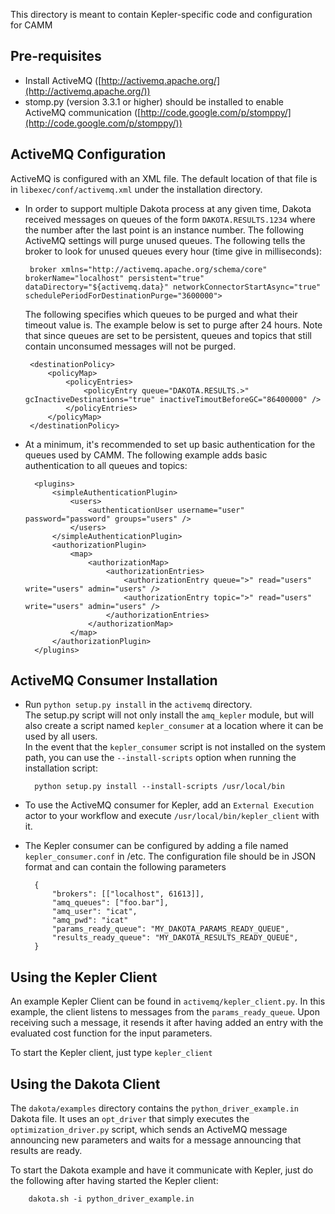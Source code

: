 This directory is meant to contain Kepler-specific code and configuration for CAMM

## Pre-requisites
- Install ActiveMQ ([http://activemq.apache.org/](http://activemq.apache.org/))
- stomp.py (version 3.3.1 or higher) should be installed to enable ActiveMQ communication ([http://code.google.com/p/stomppy/](http://code.google.com/p/stomppy/))
     
     
## ActiveMQ Configuration
ActiveMQ is configured with an XML file. The default location of that file is
in `libexec/conf/activemq.xml` under the installation directory.

-  In order to support multiple Dakota process at any given time, Dakota received messages
on queues of the form `DAKOTA.RESULTS.1234` where the number after the last point is
an instance number. The following ActiveMQ settings will purge unused queues.
The following tells the broker to look for unused queues every hour (time give in milliseconds):

    
        broker xmlns="http://activemq.apache.org/schema/core" brokerName="localhost" persistent="true" dataDirectory="${activemq.data}" networkConnectorStartAsync="true" schedulePeriodForDestinationPurge="3600000">
    
    
   The following specifies which queues to be purged and what their timeout value is. The
   example below is set to purge after 24 hours. Note that since queues are set to be 
   persistent, queues and topics that still contain unconsumed messages will not be purged.
   
       
        <destinationPolicy>
            <policyMap>
                <policyEntries>
                    <policyEntry queue="DAKOTA.RESULTS.>" gcInactiveDestinations="true" inactiveTimoutBeforeGC="86400000" />
                </policyEntries>
            </policyMap>
        </destinationPolicy>
       

- At a minimum, it's recommended to set up basic authentication for the queues 
used by CAMM. The following example adds basic authentication to all queues and topics:

    
        <plugins>
            <simpleAuthenticationPlugin>
                <users>
                    <authenticationUser username="user" password="password" groups="users" />
                </users>
            </simpleAuthenticationPlugin>
            <authorizationPlugin>
                <map>
                    <authorizationMap>
                        <authorizationEntries>
                            <authorizationEntry queue=">" read="users" write="users" admin="users" />
                            <authorizationEntry topic=">" read="users" write="users" admin="users" />
                        </authorizationEntries>              
                    </authorizationMap>
                </map>
            </authorizationPlugin>
        </plugins>  
    


## ActiveMQ Consumer Installation
- Run `python setup.py install` in the `activemq` directory.  
The setup.py script will not only install the `amq_kepler` module, but will
also create a script named `kepler_consumer` at a location where it can be
used by all users.  
In the event that the `kepler_consumer` script is not installed on the
system path, you can use the `--install-scripts` option when running 
the installation script:
 
        python setup.py install --install-scripts /usr/local/bin
 
- To use the ActiveMQ consumer for Kepler, add an `External Execution` actor
to your workflow and execute `/usr/local/bin/kepler_client` with it.
 
- The Kepler consumer can be configured by adding a file named
`kepler_consumer.conf` in /etc.
The configuration file should be in JSON format and can contain the
following parameters
 

    
        {  
            "brokers": [["localhost", 61613]],  
            "amq_queues": ["foo.bar"],   
            "amq_user": "icat",  
            "amq_pwd": "icat" 
            "params_ready_queue": "MY_DAKOTA_PARAMS_READY_QUEUE",
            "results_ready_queue": "MY_DAKOTA_RESULTS_READY_QUEUE",
        }
    
 
## Using the Kepler Client
An example Kepler Client can be found in `activemq/kepler_client.py`.
In this example, the client listens to messages from the `params_ready_queue`.
Upon receiving such a message, it resends it after having added an entry
with the evaluated cost function for the input parameters.

To start the Kepler client, just type `kepler_client`

## Using the Dakota Client
The `dakota/examples` directory contains the `python_driver_example.in` Dakota file.
It uses an `opt_driver` that simply executes the `optimization_driver.py` script,
which sends an ActiveMQ message announcing new parameters and waits for a
message announcing that results are ready.

To start the Dakota example and have it communicate with Kepler, just do the
following after having started the Kepler client:

        dakota.sh -i python_driver_example.in


